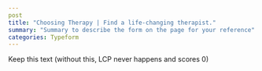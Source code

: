 ```yaml
---
post
title: "Choosing Therapy | Find a life-changing therapist."
summary: "Summary to describe the form on the page for your reference"
categories: Typeform
---
```

Keep this text (without this, LCP never happens and scores 0)

<div class="typeform-widget" data-url="https://form.typeform.com/to/GTeNLpgg" style="width: 100%; height: 700px; margin-top: -180px;"></div> <script async=""> (function() { var qs,js,q,s,d=document, gi=d.getElementById, ce=d.createElement, gt=d.getElementsByTagName, id="typef_orm", b="https://embed.typeform.com/"; if(!gi.call(d,id)) { js=ce.call(d,"script"); js.id=id; js.src=b+"embed.js"; q=gt.call(d,"script")[0]; q.parentNode.insertBefore(js,q) } })() </script>
